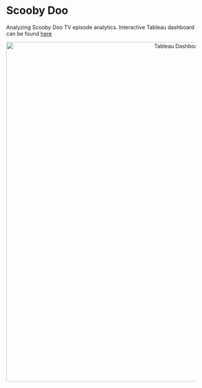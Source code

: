 # Scooby Doo
Analyzing Scooby Doo TV episode analytics. Interactive Tableau dashboard can be found [here](https://public.tableau.com/app/profile/johanna.schmidle/viz/ScoobyDooPart2_17189953629250/Dashboard1)
<p align="center">
    <img src="CatCouchDash.png" alt="Tableau Dashboard" width="900">
</p>
